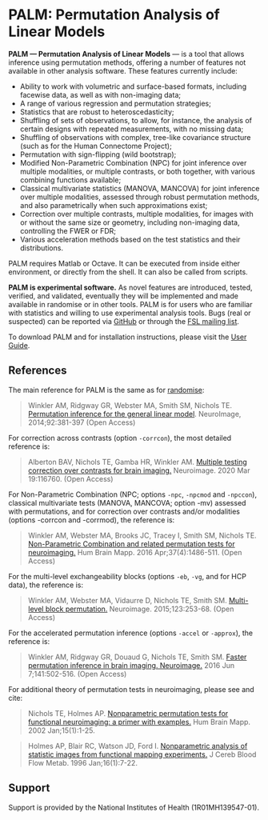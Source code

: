 # PALM: Permutation Analysis of Linear Models

**PALM — Permutation Analysis of Linear Models** — is a tool that allows inference using permutation methods, offering a number of features not available in other analysis software. These features currently include:

* Ability to work with volumetric and surface-based formats, including facewise data, as well as with non-imaging data;
* A range of various regression and permutation strategies;
* Statistics that are robust to heteroscedasticity;
* Shuffling of sets of observations, to allow, for instance, the analysis of certain designs with repeated measurements, with no missing data;
* Shuffling of observations with complex, tree-like covariance structure (such as for the Human Connectome Project);
* Permutation with sign-flipping (wild bootstrap);
* Modified Non-Parametric Combination (NPC) for joint inference over multiple modalities, or multiple contrasts, or both together, with various combining functions available;
* Classical multivariate statistics (MANOVA, MANCOVA) for joint inference over multiple modalities, assessed through robust permutation methods, and also parametrically when such approximations exist;
* Correction over multiple contrasts, multiple modalities, for images with or without the same size or geometry, including non-imaging data, controlling the FWER or FDR;
* Various acceleration methods based on the test statistics and their distributions.

PALM requires Matlab or Octave. It can be executed from inside either environment, or directly from the shell. It can also be called from scripts.

**PALM is experimental software.** As novel features are introduced, tested, verified, and validated, eventually they will be implemented and made available in randomise or in other tools. PALM is for users who are familiar with statistics and willing to use experimental analysis tools. Bugs (real or suspected) can be reported via [GitHub](https://github.com/andersonwinkler/PALM) or through the [FSL mailing list](https://fsl.fmrib.ox.ac.uk/fsl/docs/support.html).

To download PALM and for installation instructions, please visit the [User Guide](user_guide.md).

## References

The main reference for PALM is the same as for [randomise](https://fsl.fmrib.ox.ac.uk/fsl/docs/statistics/randomise.html):

> Winkler AM, Ridgway GR, Webster MA, Smith SM, Nichols TE. [Permutation inference for the general linear model](https://doi.org/10.1016/j.neuroimage.2014.01.060). NeuroImage, 2014;92:381-397 (Open Access)

For correction across contrasts (option `-corrcon`), the most detailed reference is:

> Alberton BAV, Nichols TE, Gamba HR, Winkler AM. [Multiple testing correction over contrasts for brain imaging.](https://dx.doi.org/10.1016/j.neuroimage.2020.116760) Neuroimage. 2020 Mar 19:116760. (Open Access)

For Non-Parametric Combination (NPC; options `-npc`, `-npcmod` and `-npccon`), classical multivariate tests (MANOVA, MANCOVA; option -mv) assessed with permutations, and for correction over contrasts and/or modalities (options -corrcon and -corrmod), the reference is:

> Winkler AM, Webster MA, Brooks JC, Tracey I, Smith SM, Nichols TE. [Non-Parametric Combination and related permutation tests for neuroimaging.](https://dx.doi.org/10.1002/hbm.23115) Hum Brain Mapp. 2016 Apr;37(4):1486-511. (Open Access)

For the multi-level exchangeability blocks (options `-eb`,
`-vg`, and for HCP data), the reference is:

> Winkler AM, Webster MA, Vidaurre D, Nichols TE, Smith SM. [Multi-level block permutation.](https://doi.org/10.1016/j.neuroimage.2015.05.092) Neuroimage. 2015;123:253-68. (Open Access)

For the accelerated permutation inference (options `-accel` or `-approx`), the reference is:

> Winkler AM, Ridgway GR, Douaud G, Nichols TE, Smith SM. [Faster permutation inference in brain imaging. Neuroimage.](https://doi.org/10.1016/j.neuroimage.2016.05.068) 2016 Jun 7;141:502-516. (Open Access)

For additional theory of permutation tests in neuroimaging, please see and cite:

> Nichols TE, Holmes AP. [Nonparametric permutation tests for functional neuroimaging: a primer with examples.](http://dx.doi.org/10.1002/hbm.1058) Hum Brain Mapp. 2002 Jan;15(1):1-25.

> Holmes AP, Blair RC, Watson JD, Ford I. [Nonparametric analysis of statistic images from functional mapping experiments.](http://dx.doi.org/10.1097/00004647-199601000-00002) J Cereb Blood Flow Metab. 1996 Jan;16(1):7-22.

## Support

Support is provided by the National Institutes of Health (1R01MH139547-01).